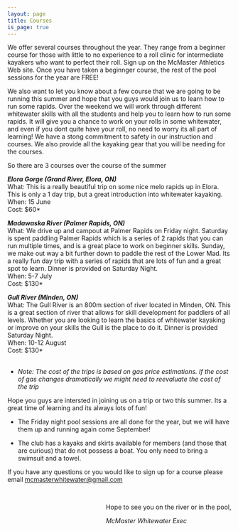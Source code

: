 ```yaml
---
layout: page
title: Courses
is_page: true
---
```


We offer several courses throughout the year. They range from a beginner course for those with little to no experience 
to a roll clinic for intermediate kayakers who want to perfect their roll. Sign up on the McMaster Athletics Web site.  Once you have taken a beginnger course, the rest of the pool sessions for the year are FREE! 
 
We also want to let you know about a few course that we are going to be running this summer and hope that you guys would join us to learn how to run some rapids.  Over the weekend we will work through different whitewater skills with all the students and help you to learn how to run some rapids.  It will give you a chance to work on your rolls in some whitewater, and even if you dont quite have your roll, no need to worry its all part of learning!  We have a stong commitment to safety in our instruction and courses.  We also provide all the kayaking gear that you will be needing for the courses.

So there are 3 courses over the course of the summer

<b><i>Elora Gorge (Grand River, Elora, ON)</i></b>
<br/>
What: This is a really beautiful trip on some nice melo rapids up in Elora.  This is only a 1 day trip, but a great introduction into whitewater kayaking.
<br/>
When: 15 June
<br/>
Cost: $60*



<b><i>Madawaska River (Palmer Rapids, ON)</i></b>
<br/>
What: We drive up and campout at Palmer Rapids on Friday night.  Saturday is spent paddling Palmer Rapids which is a series of 2 rapids that you can run multiple times, and is a great place to work on beginner skills. Sunday, we make out way a bit further down to paddle the rest of the Lower Mad.  Its a really fun day trip with a series of rapids that are lots of fun and a great spot to learn.  Dinner is provided on Saturday Night.
<br/>
When: 5-7 July
<br/>
Cost: $130*



<b><i>Gull River (Minden, ON)</i></b>
<br/>
What: The Gull River is an 800m section of river located in Minden, ON.  This is a great section of river that allows for skill development for paddlers of all levels.  Whether you are looking to learn the basics of whitewater kayaking or improve on your skills the Gull is the place to do it. Dinner is provided Saturday Night.
<br/>
When: 10-12 August
<br/>
Cost: $130*
<br/>
<br/>
* <i>Note: The cost of the trips is based on gas price estimations.  If the cost of gas changes dramatically we might need to reevaluate the cost of the trip</i>

Hope you guys are intersted in joining us on a trip or two this summer.  Its a great time of learning and its always lots of fun!

- The Friday night pool sessions are all done for the year, but we will have them up and running again come September!
 
- The club has a kayaks and skirts available for members (and those that are curious) that do not possess a boat.  You only need to bring a swimsuit and a towel.
 
If you have any questions or you would like to sign up for a course please email mcmasterwhitewater@gmail.com 
 
<div style='float:right;'>
<br/>
<p>Hope to see you on the river or in the pool,</p>
<i>McMaster Whitewater Exec</i>
</div>

